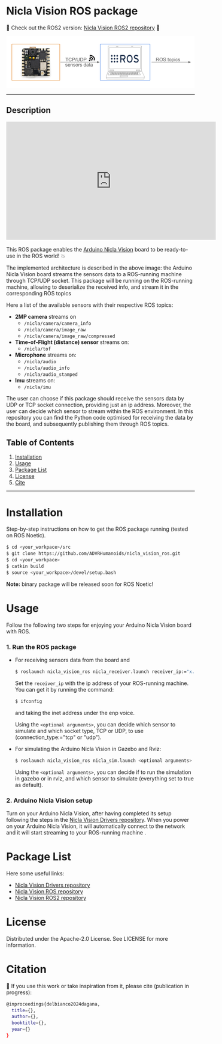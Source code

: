 # Nicla Vision ROS package 
:rocket: Check out the ROS2 version: [Nicla Vision ROS2 repository](https://github.com/ADVRHumanoids/nicla_vision_ros2.git) :rocket:

![Alt Text](assets/Nicla_ROSpkg_Architecture.png)

-------------------

## Description

<iframe width="560" height="315" src="https://www.youtube.com/embed/GAN88C52RmY" frameborder="0" allow="accelerometer; autoplay; clipboard-write; encrypted-media; gyroscope; picture-in-picture" allowfullscreen></iframe>

This ROS package enables the [Arduino Nicla Vision](https://docs.arduino.cc/hardware/nicla-vision/) board to be ready-to-use in the ROS world! :boom:

The implemented architecture is described in the above image: the Arduino Nicla Vision board streams the sensors data to a ROS-running machine through TCP/UDP socket. This package will be running on the ROS-running machine, allowing to deserialize the received info, and stream it in the corresponding ROS topics 

Here a list of the available sensors with their respective ROS topics:
- **2MP camera** streams on
    - `/nicla/camera/camera_info` 
    - `/nicla/camera/image_raw`
    - `/nicla/camera/image_raw/compressed` 
- **Time-of-Flight (distance) sensor** streams on:
    - `/nicla/tof`
- **Microphone** streams on:
    - `/nicla/audio` 
    - `/nicla/audio_info`
    - `/nicla/audio_stamped`
- **Imu** streams on:
    - `/nicla/imu`

The user can choose if this package should receive the sensors data by UDP or TCP socket connection, providing just an ip address. Moreover, the user can decide which sensor to stream within the ROS environment. 
In this repository you can find the Python code optimised for receiving the data by the board, and subsequently publishing them through ROS topics.

## Table of Contents 
1. [Installation](#installation)
2. [Usage](#usage)
3. [Package List](#package-list)
4. [License](#license)
5. [Cite](#citation)
   
-------------------

# Installation
Step-by-step instructions on how to get the ROS package running (tested on ROS Noetic).

```bash
$ cd <your_workpace>/src
$ git clone https://github.com/ADVRHumanoids/nicla_vision_ros.git
$ cd <your_workpace>
$ catkin build
$ source <your_workpace>/devel/setup.bash
```

**Note:** binary package will be released soon for ROS Noetic!

# Usage 
Follow the following two steps for enjoying your Arduino Nicla Vision board with ROS.
### 1. Run the ROS package
- For receiving sensors data from the board and 
    ```bash
    $ roslaunch nicla_vision_ros nicla_receiver.launch receiver_ip:="x.x.x.x" <optional arguments>
    ```
    Set the `receiver_ip` with the ip address of your ROS-running machine.
    You can get it by running the command:
    ```bash
    $ ifconfig
    ```
    and taking the inet address under the enp voice.
  
    Using the `<optional arguments>`, you can decide which sensor to simulate and which socket type, TCP or UDP,  to use (connection_type:="tcp" or "udp").
    
- For simulating the Arduino Nicla Vision in Gazebo and Rviz:
     ```bash
    $ roslaunch nicla_vision_ros nicla_sim.launch <optional arguments>
    ```
    Using the `<optional arguments>`, you can decide if to run the simulation in gazebo or in rviz, and which sensor to simulate (everything set to true as default). 
    
### 2. Arduino Nicla Vision setup
Turn on your Arduino Nicla Vision, after having completed its setup following the steps in the [Nicla Vision Drivers repository](https://github.com/ADVRHumanoids/nicla_vision_drivers.git). 
When you power on your Arduino Nicla Vision, it will automatically connect to the network and it will start streaming to your ROS-running machine .


# Package List
Here some useful links:

- [Nicla Vision Drivers repository](https://github.com/ADVRHumanoids/nicla_vision_drivers.git)
- [Nicla Vision ROS repository](https://github.com/ADVRHumanoids/nicla_vision_ros.git)
- [Nicla Vision ROS2 repository](https://github.com/ADVRHumanoids/nicla_vision_ros2.git)

# License
Distributed under the Apache-2.0 License. See LICENSE for more information.

# Citation 
:raised_hands: If you use this work or take inspiration from it, please cite (publication in progress):
```bash
@inproceedings{delbianco2024dagana,
  title={},
  author={},
  booktitle={},
  year={}
}
```
